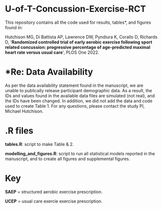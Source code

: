 # U-of-T-Concussion-Exercise-RCT
This repository contains all the code used for results, tables*, and figures found in:

Hutchison MG, Di Battista AP, Lawrence DW, Pyndiura K, Corallo D, Richards D, '**Randomized controlled trial of early aerobic exercise following sport related concussion: progressive percentage of age-predicted maximal heart rate versus usual care**', PLOS One 2022.

# *Re: Data Availability 
As per the data availability statement found in the manuscript, we are unable to publically release participant demographic data. As a result, the IDs and values found in the available data files are simulated (not real), and the IDs have been changed. In addition, we did not add the data and code used to create Table 1. For any questions, please contact the study PI, Michael Hutchison.


# .R files
**tables.R**: script to make Table & 2. 

**modelling_and_figures.R**: script to run all statistical models reported in the manuscript, and to create all figures and supplemental figures. 


# Key
**SAEP** = structured aerobic exercise prescription. 

**UCEP** = usual care exercie exercise prescription. 



